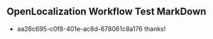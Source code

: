 ## OpenLocalization Workflow Test MarkDown
* aa26c695-c0f8-401e-ac8d-678061c8a176 
thanks!<!--HONumber=Mar16_HO3-->
